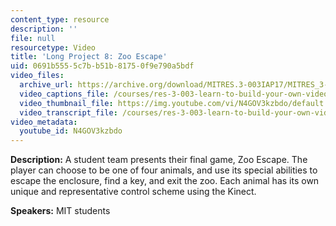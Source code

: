 ```yaml
---
content_type: resource
description: ''
file: null
resourcetype: Video
title: 'Long Project 8: Zoo Escape'
uid: 0691b555-5c7b-b51b-8175-0f9e790a5bdf
video_files:
  archive_url: https://archive.org/download/MITRES.3-003IAP17/MITRES_3-003IAP17_Long_Project_08_300k.mp4
  video_captions_file: /courses/res-3-003-learn-to-build-your-own-videogame-with-the-unity-game-engine-and-microsoft-kinect-january-iap-2017/90aacfa8ea7150799a8d52c5e6456a52_N4GOV3kzbdo.vtt
  video_thumbnail_file: https://img.youtube.com/vi/N4GOV3kzbdo/default.jpg
  video_transcript_file: /courses/res-3-003-learn-to-build-your-own-videogame-with-the-unity-game-engine-and-microsoft-kinect-january-iap-2017/1964446bb894b3dadbb48ce3631ceb5e_N4GOV3kzbdo.pdf
video_metadata:
  youtube_id: N4GOV3kzbdo
---
```


**Description:** A student team presents their final game, Zoo Escape. The player can choose to be one of four animals, and use its special abilities to escape the enclosure, find a key, and exit the zoo. Each animal has its own unique and representative control scheme using the Kinect.

**Speakers:** MIT students